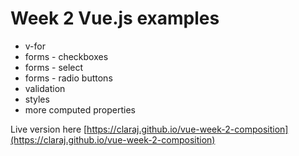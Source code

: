 # Week 2 Vue.js examples 

* v-for 
* forms - checkboxes
* forms - select 
* forms - radio buttons
* validation
* styles
* more computed properties

Live version here [https://claraj.github.io/vue-week-2-composition](https://claraj.github.io/vue-week-2-composition)
